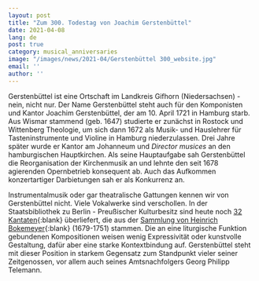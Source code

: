 ```yaml
---
layout: post
title: "Zum 300. Todestag von Joachim Gerstenbüttel"
date: 2021-04-08
lang: de
post: true
category: musical_anniversaries
image: "/images/news/2021-04/Gerstenbüttel 300_website.jpg"
email: ''
author: ''
---
```


Gerstenbüttel ist eine Ortschaft im Landkreis Gifhorn (Niedersachsen) - nein, nicht nur. Der Name Gerstenbüttel steht auch für den Komponisten und Kantor Joachim Gerstenbüttel, der am 10. April 1721 in Hamburg starb. Aus Wismar stammend (geb. 1647) studierte er zunächst in Rostock und Wittenberg Theologie, um sich dann 1672 als Musik- und Hauslehrer für Tasteninstrumente und Violine in Hamburg niederzulassen. Drei Jahre später wurde er Kantor am Johanneum und _Director musices_ an den hamburgischen Hauptkirchen. Als seine Hauptaufgabe sah Gerstenbüttel die Reorganisation der Kirchenmusik an und lehnte den seit 1678 agierenden Opernbetrieb konsequent ab. Auch das Aufkommen konzertartiger Darbietungen sah er als Konkurrenz an.

Instrumentalmusik oder gar theatralische Gattungen kennen wir von Gerstenbüttel nicht. Viele Vokalwerke sind verschollen. In der Staatsbibliothek zu Berlin - Preußischer Kulturbesitz sind heute noch [32 Kantaten](https://opac.rism.info/search?View=rism&author=gerstenbüttel){:blank} überliefert, die aus der [Sammlung von  Heinrich Bokemeyer](https://opac.rism.info/search?View=rism&q=lit1302){:blank} (1679-1751) stammen. Die an eine liturgische Funktion gebundenen Kompositionen weisen wenig Expressivität oder kunstvolle Gestaltung, dafür aber eine starke Kontextbindung auf. Gerstenbüttel steht mit dieser Position in starkem Gegensatz zum Standpunkt vieler seiner Zeitgenossen, vor allem auch seines Amtsnachfolgers Georg Philipp Telemann.
